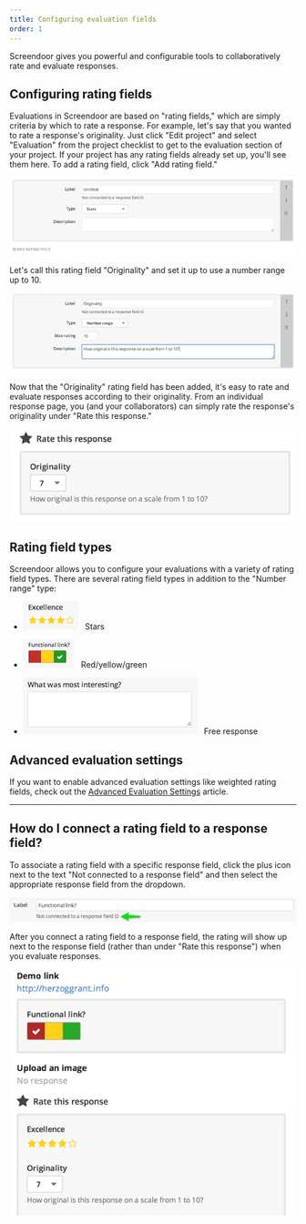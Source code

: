 ```yaml
---
title: Configuring evaluation fields
order: 1
---
```


Screendoor gives you powerful and configurable tools to collaboratively rate and evaluate responses.

## Configuring rating fields

Evaluations in Screendoor are based on "rating fields," which are simply criteria by which to rate a response. For example, let's say that you wanted to rate a response's originality. Just click "Edit project" and select "Evaluation" from the project checklist to get to the evaluation section of your project. If your project has any rating fields already set up, you'll see them here. To add a rating field, click "Add rating field."

![add rating field](../images/screenshot_add_rating_field.png)

Let's call this rating field "Originality" and set it up to use a number range up to 10.

![edit rating field](../images/screenshot_originality_rating_field.png)

Now that the "Originality" rating field has been added, it's easy to rate and evaluate responses according to their originality. From an individual response page, you (and your collaborators) can simply rate the response's originality under "Rate this response."

![rate response](../images/screenshot_rate_response.png)

## Rating field types

Screendoor allows you to configure your evaluations with a variety of rating field types. There are several rating field types in addition to the "Number range" type:

- ![stars](../images/screenshot_stars.png) &nbsp;&nbsp;Stars

- ![colors](../images/screenshot_colors.png) &nbsp;&nbsp;Red/yellow/green

- ![free response](../images/screenshot_free_response.png) &nbsp;&nbsp;Free response

## Advanced evaluation settings

If you want to enable advanced evaluation settings like weighted rating fields, check out the [Advanced Evaluation Settings](advanced_evaluation_settings.html) article.

---

## How do I connect a rating field to a response field?
To associate a rating field with a specific response field, click the plus icon next to the text "Not connected to a response field" and then select the appropriate response field from the dropdown.

![connect to response field](../images/screenshot_connect_to_response_field.png)

After you connect a rating field to a response field, the rating will show up next to the response field (rather than under "Rate this response") when you evaluate responses.

![rating field connected to response field](../images/screenshot_rating_field_connected.png)
